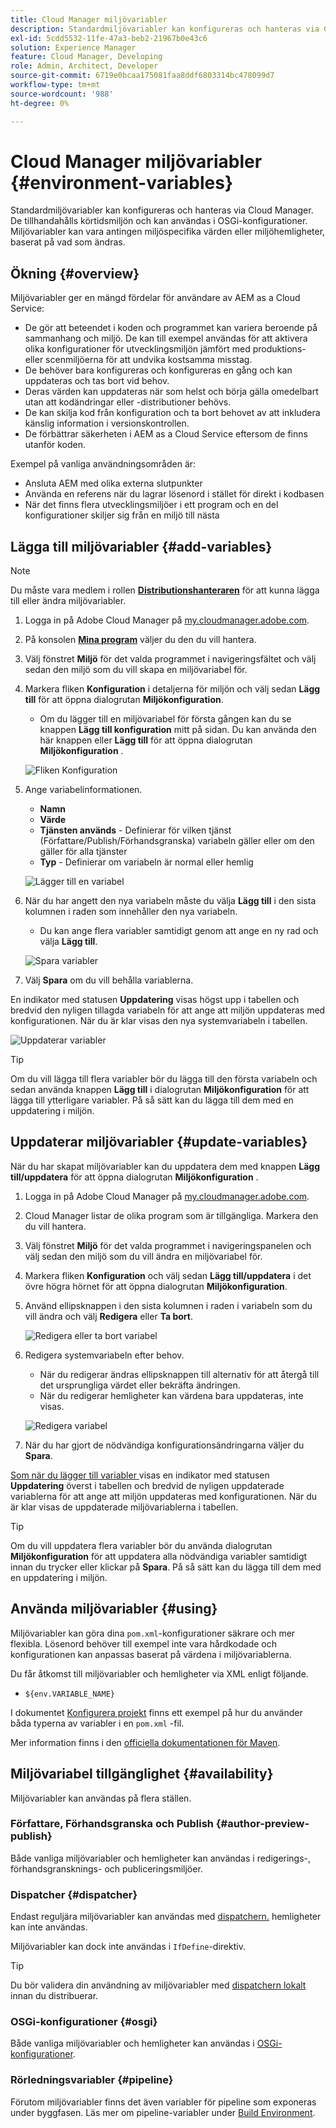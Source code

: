 ```yaml
---
title: Cloud Manager miljövariabler
description: Standardmiljövariabler kan konfigureras och hanteras via Cloud Manager och tillhandahållas i körningsmiljön, som används i OSGi-konfigurationen.
exl-id: 5cdd5532-11fe-47a3-beb2-21967b0e43c6
solution: Experience Manager
feature: Cloud Manager, Developing
role: Admin, Architect, Developer
source-git-commit: 6719e0bcaa175081faa8ddf6803314bc478099d7
workflow-type: tm+mt
source-wordcount: '988'
ht-degree: 0%

---
```



# Cloud Manager miljövariabler {#environment-variables}

Standardmiljövariabler kan konfigureras och hanteras via Cloud Manager. De tillhandahålls körtidsmiljön och kan användas i OSGi-konfigurationer. Miljövariabler kan vara antingen miljöspecifika värden eller miljöhemligheter, baserat på vad som ändras.

## Ökning {#overview}

Miljövariabler ger en mängd fördelar för användare av AEM as a Cloud Service:

* De gör att beteendet i koden och programmet kan variera beroende på sammanhang och miljö. De kan till exempel användas för att aktivera olika konfigurationer för utvecklingsmiljön jämfört med produktions- eller scenmiljöerna för att undvika kostsamma misstag.
* De behöver bara konfigureras och konfigureras en gång och kan uppdateras och tas bort vid behov.
* Deras värden kan uppdateras när som helst och börja gälla omedelbart utan att kodändringar eller -distributioner behövs.
* De kan skilja kod från konfiguration och ta bort behovet av att inkludera känslig information i versionskontrollen.
* De förbättrar säkerheten i AEM as a Cloud Service eftersom de finns utanför koden.

Exempel på vanliga användningsområden är:

* Ansluta AEM med olika externa slutpunkter
* Använda en referens när du lagrar lösenord i stället för direkt i kodbasen
* När det finns flera utvecklingsmiljöer i ett program och en del konfigurationer skiljer sig från en miljö till nästa

## Lägga till miljövariabler {#add-variables}

>[!NOTE]
>
>Du måste vara medlem i rollen [**Distributionshanteraren**](/help/onboarding/cloud-manager-introduction.md#role-based-premissions) för att kunna lägga till eller ändra miljövariabler.

1. Logga in på Adobe Cloud Manager på [my.cloudmanager.adobe.com](https://my.cloudmanager.adobe.com/).
1. På konsolen **[Mina program](/help/implementing/cloud-manager/navigation.md#my-programs)** väljer du den du vill hantera.
1. Välj fönstret **Miljö** för det valda programmet i navigeringsfältet och välj sedan den miljö som du vill skapa en miljövariabel för.
1. Markera fliken **Konfiguration** i detaljerna för miljön och välj sedan **Lägg till** för att öppna dialogrutan **Miljökonfiguration**.
   * Om du lägger till en miljövariabel för första gången kan du se knappen **Lägg till konfiguration** mitt på sidan. Du kan använda den här knappen eller **Lägg till** för att öppna dialogrutan **Miljökonfiguration** .

   ![Fliken Konfiguration](assets/configuration-tab.png)

1. Ange variabelinformationen.
   * **Namn**
   * **Värde**
   * **Tjänsten används** - Definierar för vilken tjänst (Författare/Publish/Förhandsgranska) variabeln gäller eller om den gäller för alla tjänster
   * **Typ** - Definierar om variabeln är normal eller hemlig

   ![Lägger till en variabel](assets/add-variable.png)

1. När du har angett den nya variabeln måste du välja **Lägg till** i den sista kolumnen i raden som innehåller den nya variabeln.
   * Du kan ange flera variabler samtidigt genom att ange en ny rad och välja **Lägg till**.

   ![Spara variabler](assets/save-variables.png)

1. Välj **Spara** om du vill behålla variablerna.

En indikator med statusen **Uppdatering** visas högst upp i tabellen och bredvid den nyligen tillagda variabeln för att ange att miljön uppdateras med konfigurationen. När du är klar visas den nya systemvariabeln i tabellen.

![Uppdaterar variabler](assets/updating-variables.png)

>[!TIP]
>
>Om du vill lägga till flera variabler bör du lägga till den första variabeln och sedan använda knappen **Lägg till** i dialogrutan **Miljökonfiguration** för att lägga till ytterligare variabler. På så sätt kan du lägga till dem med en uppdatering i miljön.

## Uppdaterar miljövariabler {#update-variables}

När du har skapat miljövariabler kan du uppdatera dem med knappen **Lägg till/uppdatera** för att öppna dialogrutan **Miljökonfiguration** .

1. Logga in på Adobe Cloud Manager på [my.cloudmanager.adobe.com](https://my.cloudmanager.adobe.com/).
1. Cloud Manager listar de olika program som är tillgängliga. Markera den du vill hantera.
1. Välj fönstret **Miljö** för det valda programmet i navigeringspanelen och välj sedan den miljö som du vill ändra en miljövariabel för.
1. Markera fliken **Konfiguration** och välj sedan **Lägg till/uppdatera** i det övre högra hörnet för att öppna dialogrutan **Miljökonfiguration**.
1. Använd ellipsknappen i den sista kolumnen i raden i variabeln som du vill ändra och välj **Redigera** eller **Ta bort**.

   ![Redigera eller ta bort variabel](assets/edit-delete-variable.png)

1. Redigera systemvariabeln efter behov.
   * När du redigerar ändras ellipsknappen till alternativ för att återgå till det ursprungliga värdet eller bekräfta ändringen.
   * När du redigerar hemligheter kan värdena bara uppdateras, inte visas.

   ![Redigera variabel](assets/edit-variable.png)

1. När du har gjort de nödvändiga konfigurationsändringarna väljer du **Spara**.

[Som när du lägger till variabler ](#add-variables) visas en indikator med statusen **Uppdatering** överst i tabellen och bredvid de nyligen uppdaterade variablerna för att ange att miljön uppdateras med konfigurationen. När du är klar visas de uppdaterade miljövariablerna i tabellen.

>[!TIP]
>
>Om du vill uppdatera flera variabler bör du använda dialogrutan **Miljökonfiguration** för att uppdatera alla nödvändiga variabler samtidigt innan du trycker eller klickar på **Spara**. På så sätt kan du lägga till dem med en uppdatering i miljön.

## Använda miljövariabler {#using}

Miljövariabler kan göra dina `pom.xml`-konfigurationer säkrare och mer flexibla. Lösenord behöver till exempel inte vara hårdkodade och konfigurationen kan anpassas baserat på värdena i miljövariablerna.

Du får åtkomst till miljövariabler och hemligheter via XML enligt följande.

* `${env.VARIABLE_NAME}`

I dokumentet [Konfigurera projekt](/help/implementing/cloud-manager/getting-access-to-aem-in-cloud/setting-up-project.md#password-protected-maven-repository-support-password-protected-maven-repositories) finns ett exempel på hur du använder båda typerna av variabler i en `pom.xml` -fil.

Mer information finns i den [officiella dokumentationen för Maven](https://maven.apache.org/settings.html#quick-overview).

## Miljövariabel tillgänglighet {#availability}

Miljövariabler kan användas på flera ställen.

### Författare, Förhandsgranska och Publish {#author-preview-publish}

Både vanliga miljövariabler och hemligheter kan användas i redigerings-, förhandsgransknings- och publiceringsmiljöer.

### Dispatcher {#dispatcher}

Endast reguljära miljövariabler kan användas med [dispatchern.](https://experienceleague.adobe.com/docs/experience-manager-dispatcher/using/dispatcher.html) hemligheter kan inte användas.

Miljövariabler kan dock inte användas i `IfDefine`-direktiv.

>[!TIP]
>
>Du bör validera din användning av miljövariabler med [dispatchern lokalt](https://experienceleague.adobe.com/docs/experience-manager-learn/cloud-service/local-development-environment-set-up/dispatcher-tools.html) innan du distribuerar.

### OSGi-konfigurationer {#osgi}

Både vanliga miljövariabler och hemligheter kan användas i [OSGi-konfigurationer](/help/implementing/deploying/configuring-osgi.md).

### Rörledningsvariabler {#pipeline}

Förutom miljövariabler finns det även variabler för pipeline som exponeras under byggfasen. Läs mer om pipeline-variabler under [Build Environment](/help/implementing/cloud-manager/getting-access-to-aem-in-cloud/build-environment-details.md#pipeline-variables).
